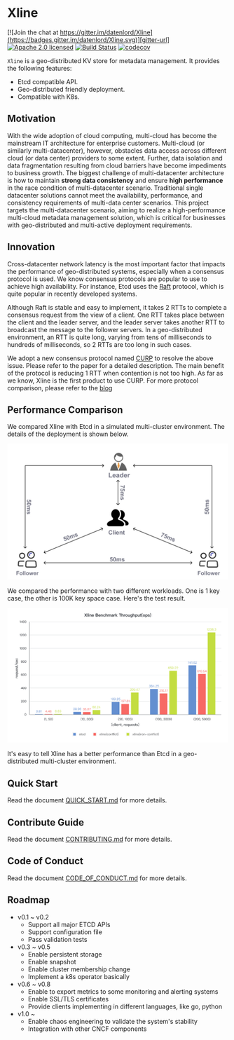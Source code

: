 # Xline

[![Join the chat at https://gitter.im/datenlord/Xline](https://badges.gitter.im/datenlord/Xline.svg)][gitter-url]
[![Apache 2.0 licensed][apache-badge]][apache-url]
[![Build Status][actions-badge]][actions-url]
[![codecov](https://codecov.io/gh/datenlord/xline/branch/master/graph/badge.svg)][cov-url]

[gitter-url]: https://gitter.im/datenlord/Xline?utm_source=badge&utm_medium=badge&utm_campaign=pr-badge&utm_content=badge
[apache-badge]: https://img.shields.io/badge/license-Apache--2.0-brightgreen
[apache-url]: https://github.com/datenlord/Xline/blob/master/LICENSE
[actions-badge]: https://github.com/datenlord/xline/actions/workflows/ci.yml/badge.svg?branch=master
[actions-url]: https://github.com/datenlord/xline/actions
[cov-url]: https://codecov.io/gh/datenlord/xline

`Xline` is a geo-distributed KV store for metadata management. It provides the
following features:

- Etcd compatible API.
- Geo-distributed friendly deployment.
- Compatible with K8s.

## Motivation

With the wide adoption of cloud computing, multi-cloud has become the mainstream IT architecture for enterprise customers.
Multi-cloud (or similarly multi-datacenter), however, obstacles data access across different cloud (or data center) providers to some extent.
Further, data isolation and data fragmentation resulting from cloud barriers have become
impediments to business growth. The biggest challenge of multi-datacenter
architecture is how to maintain **strong data consistency** and ensure **high
performance** in the race condition of multi-datacenter scenario.
Traditional single datacenter solutions cannot meet the
availability, performance, and consistency requirements of multi-data center
scenarios. This project targets the multi-datacenter scenario, aiming to
realize a high-performance multi-cloud metadata management solution, which is
critical for businesses with geo-distributed and multi-active
deployment requirements.

## Innovation

Cross-datacenter network latency is the most important factor that impacts the
performance of geo-distributed systems, especially when a consensus protocol is
used. We know consensus protocols are popular to use to achieve high
availability. For instance, Etcd uses the [Raft](https://raft.github.io/)
protocol, which is quite popular in recently developed systems.

Although Raft is stable and easy to implement, it takes 2 RTTs to complete a
consensus request from the view of a client. One RTT takes place between the
client and the leader server, and the leader server takes another RTT to
broadcast the message to the follower servers. In a geo-distributed environment,
an RTT is quite long, varying from tens of milliseconds to hundreds of
milliseconds, so 2 RTTs are too long in such cases.

We adopt a new consensus protocol named
[CURP](https://www.usenix.org/system/files/nsdi19-park.pdf) to resolve the above
issue. Please refer to the paper for a detailed description. The main benefit of
the protocol is reducing 1 RTT when contention is not too high. As far as we
know, Xline is the first product to use CURP. For more protocol comparison, please
refer to the [blog](https://xline.cloud/#/blog/2023-01-07-CURP%20%E2%80%94%20Revisit-the-Consensus-Protocol) 

## Performance Comparison

We compared Xline with Etcd in a simulated multi-cluster environment. The
details of the deployment is shown below.

![test deployment](./img/xline_test_deployment.jpg)

We compared the performance with two different workloads. One is 1 key case, the
other is 100K key space case. Here's the test result.

![xline key perf](./img/xline-key-perf.png)


It's easy to tell Xline has a better performance than Etcd in a geo-distributed
multi-cluster environment.

## Quick Start

Read the document [QUICK_START.md](./QUICK_START.md) for more details.

## Contribute Guide

Read the document [CONTRIBUTING.md](./CONTRIBUTING.md) for more details.

## Code of Conduct

Read the document [CODE_OF_CONDUCT.md](./CODE_OF_CONDUCT.md) for more details.


## Roadmap

- v0.1 ~ v0.2
    - Support all major ETCD APIs
    - Support configuration file
    - Pass validation tests
- v0.3 ~ v0.5
    - Enable persistent storage
    - Enable snapshot
    - Enable cluster membership change
    - Implement a k8s operator basically
- v0.6 ~ v0.8
    - Enable to export metrics to some monitoring and alerting systems
    - Enable SSL/TLS certificates
    - Provide clients implementing in different languages, like go, python
- v1.0 ~
  - Enable chaos engineering to validate the system's stability
  - Integration with other CNCF components
